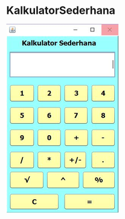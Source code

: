 # KalkulatorSederhana

![alt](https://github.com/Fifiagustina/KalkulatorSederhana/blob/master/kalkulatorsederhana.JPG)
